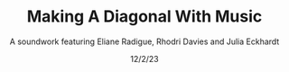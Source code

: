 ---
title: Making A Diagonal With Music
subtitle: A soundwork featuring Eliane Radigue, Rhodri Davies and Julia Eckhardt
date: 12/2/23
thumbnail: ToneTransmissions.jpg
related: []
category: ['films']
---